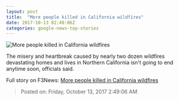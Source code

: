 ```yaml
---
layout: post
title:  "More people killed in California wildfires"
date: 2017-10-13 02:49:06Z
categories: google-news-top-stories
---
```


![More people killed in California wildfires](http://i2.cdn.cnn.com/cnnnext/dam/assets/171010182207-21-california-wildfires-1010-super-tease.jpg)

The misery and heartbreak caused by nearly two dozen wildfires devastating homes and lives in Northern California isn't going to end anytime soon, officials said.


Full story on F3News: [More people killed in California wildfires](http://www.f3nws.com/n/3XjCVG)

> Posted on: Friday, October 13, 2017 2:49:06 AM

